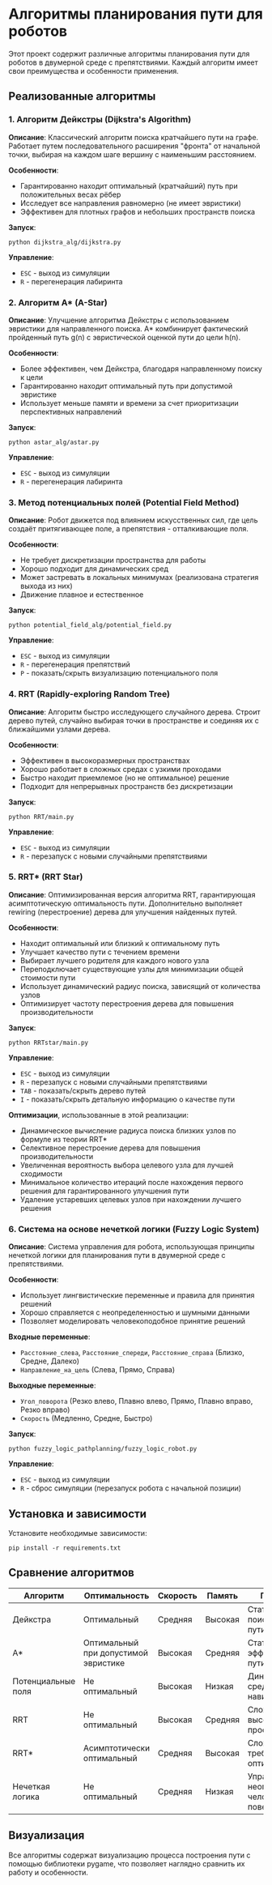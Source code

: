 # Алгоритмы планирования пути для роботов

Этот проект содержит различные алгоритмы планирования пути для роботов в двумерной среде с препятствиями. Каждый алгоритм имеет свои преимущества и особенности применения.

## Реализованные алгоритмы

### 1. Алгоритм Дейкстры (Dijkstra's Algorithm)

**Описание**: Классический алгоритм поиска кратчайшего пути на графе. Работает путем последовательного расширения "фронта" от начальной точки, выбирая на каждом шаге вершину с наименьшим расстоянием.

**Особенности**:
- Гарантированно находит оптимальный (кратчайший) путь при положительных весах рёбер
- Исследует все направления равномерно (не имеет эвристики)
- Эффективен для плотных графов и небольших пространств поиска

**Запуск**:
```
python dijkstra_alg/dijkstra.py
```

**Управление**:
- `ESC` - выход из симуляции
- `R` - перегенерация лабиринта

### 2. Алгоритм A* (A-Star)

**Описание**: Улучшение алгоритма Дейкстры с использованием эвристики для направленного поиска. A* комбинирует фактический пройденный путь g(n) с эвристической оценкой пути до цели h(n).

**Особенности**:
- Более эффективен, чем Дейкстра, благодаря направленному поиску к цели
- Гарантированно находит оптимальный путь при допустимой эвристике
- Использует меньше памяти и времени за счет приоритизации перспективных направлений

**Запуск**:
```
python astar_alg/astar.py
```

**Управление**:
- `ESC` - выход из симуляции
- `R` - перегенерация лабиринта

### 3. Метод потенциальных полей (Potential Field Method)

**Описание**: Робот движется под влиянием искусственных сил, где цель создаёт притягивающее поле, а препятствия - отталкивающие поля.

**Особенности**:
- Не требует дискретизации пространства для работы
- Хорошо подходит для динамических сред
- Может застревать в локальных минимумах (реализована стратегия выхода из них)
- Движение плавное и естественное

**Запуск**:
```
python potential_field_alg/potential_field.py
```

**Управление**:
- `ESC` - выход из симуляции
- `R` - перегенерация препятствий
- `P` - показать/скрыть визуализацию потенциального поля

### 4. RRT (Rapidly-exploring Random Tree)

**Описание**: Алгоритм быстро исследующего случайного дерева. Строит дерево путей, случайно выбирая точки в пространстве и соединяя их с ближайшими узлами дерева.

**Особенности**:
- Эффективен в высокоразмерных пространствах
- Хорошо работает в сложных средах с узкими проходами
- Быстро находит приемлемое (но не оптимальное) решение
- Подходит для непрерывных пространств без дискретизации

**Запуск**:
```
python RRT/main.py
```

**Управление**:
- `ESC` - выход из симуляции
- `R` - перезапуск с новыми случайными препятствиями

### 5. RRT* (RRT Star)

**Описание**: Оптимизированная версия алгоритма RRT, гарантирующая асимптотическую оптимальность пути. Дополнительно выполняет rewiring (перестроение) дерева для улучшения найденных путей.

**Особенности**:
- Находит оптимальный или близкий к оптимальному путь
- Улучшает качество пути с течением времени
- Выбирает лучшего родителя для каждого нового узла
- Переподключает существующие узлы для минимизации общей стоимости пути
- Использует динамический радиус поиска, зависящий от количества узлов
- Оптимизирует частоту перестроения дерева для повышения производительности

**Запуск**:
```
python RRTstar/main.py
```

**Управление**:
- `ESC` - выход из симуляции
- `R` - перезапуск с новыми случайными препятствиями
- `TAB` - показать/скрыть дерево путей
- `I` - показать/скрыть детальную информацию о качестве пути

**Оптимизации**, использованные в этой реализации:
- Динамическое вычисление радиуса поиска близких узлов по формуле из теории RRT*
- Селективное перестроение дерева для повышения производительности
- Увеличенная вероятность выбора целевого узла для лучшей сходимости
- Минимальное количество итераций после нахождения первого решения для гарантированного улучшения пути
- Удаление устаревших целевых узлов при нахождении лучшего решения

### 6. Система на основе нечеткой логики (Fuzzy Logic System)

**Описание**: Система управления для робота, использующая принципы нечеткой логики для планирования пути в двумерной среде с препятствиями.

**Особенности**:
- Использует лингвистические переменные и правила для принятия решений
- Хорошо справляется с неопределенностью и шумными данными
- Позволяет моделировать человекоподобное принятие решений

**Входные переменные**:
- `Расстояние_слева`, `Расстояние_спереди`, `Расстояние_справа` (Близко, Средне, Далеко)
- `Направление_на_цель` (Слева, Прямо, Справа)

**Выходные переменные**:
- `Угол_поворота` (Резко влево, Плавно влево, Прямо, Плавно вправо, Резко вправо)
- `Скорость` (Медленно, Средне, Быстро)

**Запуск**:
```
python fuzzy_logic_pathplanning/fuzzy_logic_robot.py
```

**Управление**:
- `ESC` - выход из симуляции
- `R` - сброс симуляции (перезапуск робота с начальной позиции)

## Установка и зависимости

Установите необходимые зависимости:
```
pip install -r requirements.txt
```

## Сравнение алгоритмов

| Алгоритм | Оптимальность | Скорость | Память | Применимость |
|----------|---------------|----------|--------|--------------|
| Дейкстра | Оптимальный | Средняя | Высокая | Статические среды, поиск кратчайшего пути |
| A* | Оптимальный при допустимой эвристике | Высокая | Средняя | Статические среды, эффективный поиск пути |
| Потенциальные поля | Не оптимальный | Высокая | Низкая | Динамические среды, локальная навигация |
| RRT | Не оптимальный | Высокая | Средняя | Сложные среды, высокоразмерные пространства |
| RRT* | Асимптотически оптимальный | Средняя | Высокая | Сложные среды, требующие оптимальных путей |
| Нечеткая логика | Не оптимальный | Средняя | Низкая | Управление с неопределенностями, человекоподобное поведение |

## Визуализация

Все алгоритмы содержат визуализацию процесса построения пути с помощью библиотеки pygame, что позволяет наглядно сравнить их работу и особенности. 